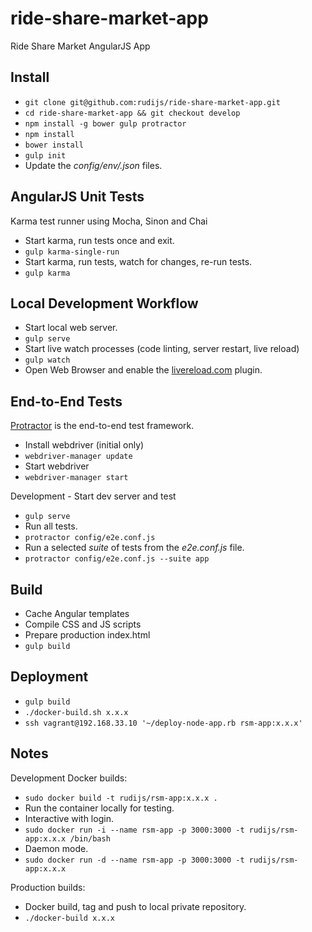 # ride-share-market-app

Ride Share Market AngularJS App

## Install

- `git clone git@github.com:rudijs/ride-share-market-app.git`
- `cd ride-share-market-app && git checkout develop`
- `npm install -g bower gulp protractor`
- `npm install`
- `bower install`
- `gulp init`
- Update the *config/env/.json* files.

## AngularJS Unit Tests

Karma test runner using Mocha, Sinon and Chai

- Start karma, run tests once and exit.
- `gulp karma-single-run`
- Start karma, run tests, watch for changes, re-run tests.
- `gulp karma`

## Local Development Workflow

- Start local web server.
- `gulp serve`
- Start live watch processes (code linting, server restart, live reload)
- `gulp watch`
- Open Web Browser and enable the [livereload.com](http://livereload.com/extensions/) plugin.

## End-to-End Tests

[Protractor](http://angular.github.io/protractor/#/) is the end-to-end test framework.

- Install webdriver (initial only)
- `webdriver-manager update`
- Start webdriver
- `webdriver-manager start`

Development - Start dev server and test

- `gulp serve`
- Run all tests.
- `protractor config/e2e.conf.js`
- Run a selected *suite* of tests from the *e2e.conf.js* file.
- `protractor config/e2e.conf.js --suite app`

## Build

- Cache Angular templates
- Compile CSS and JS scripts
- Prepare production index.html
- `gulp build`

## Deployment

- `gulp build`
- `./docker-build.sh x.x.x`
- `ssh vagrant@192.168.33.10 '~/deploy-node-app.rb rsm-app:x.x.x'`

## Notes

Development Docker builds:

- `sudo docker build -t rudijs/rsm-app:x.x.x .`
- Run the container locally for testing.
- Interactive with login.
- `sudo docker run -i --name rsm-app -p 3000:3000 -t rudijs/rsm-app:x.x.x /bin/bash`
- Daemon mode.
- `sudo docker run -d --name rsm-app -p 3000:3000 -t rudijs/rsm-app:x.x.x`

Production builds:

- Docker build, tag and push to local private repository.
- `./docker-build x.x.x`
